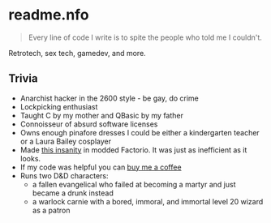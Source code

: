 # readme.nfo

> Every line of code I write is to spite the people who told me I couldn't.

Retrotech, sex tech, gamedev, and more.

## Trivia

- Anarchist hacker in the 2600 style - be gay, do crime
- Lockpicking enthusiast
- Taught C by my mother and QBasic by my father
- Connoisseur of absurd software licenses
- Owns enough pinafore dresses I could be either a kindergarten teacher or a Laura Bailey cosplayer
- Made [this insanity](https://www.youtube.com/watch?v=oe1bUSDDeKs) in modded Factorio. It was just as inefficient as it looks.
- If my code was helpful you can [buy me a coffee](https://www.buymeacoffee.com/tamagotchi)
- Runs two D&D characters:
     - a fallen evangelical who failed at becoming a martyr and just became a drunk instead
     - a warlock carnie with a bored, immoral, and immortal level 20 wizard as a patron
